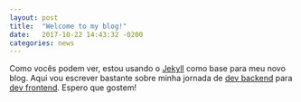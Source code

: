 ```yaml
---
layout: post
title:  "Welcome to my blog!"
date:   2017-10-22 14:43:32 -0200
categories: news
---
```


Como vocês podem ver, estou usando o [Jekyll][jekyll-docs] como base para meu novo blog. Aqui vou escrever bastante sobre minha jornada de <u>dev backend</u> para <u>dev frontend</u>. Espero que gostem!


[jekyll-docs]: https://jekyllrb.com/docs/home
